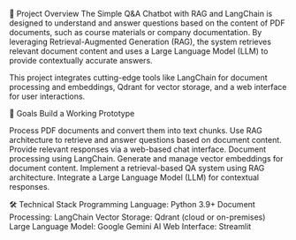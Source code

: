 📖 Project Overview
The Simple Q&A Chatbot with RAG and LangChain is designed to understand and answer questions based on the content of PDF documents, such as course materials or company documentation. By leveraging Retrieval-Augmented Generation (RAG), the system retrieves relevant document content and uses a Large Language Model (LLM) to provide contextually accurate answers.

This project integrates cutting-edge tools like LangChain for document processing and embeddings, Qdrant for vector storage, and a web interface for user interactions.

🎯 Goals
Build a Working Prototype

Process PDF documents and convert them into text chunks.
Use RAG architecture to retrieve and answer questions based on document content.
Provide relevant responses via a web-based chat interface.
Document processing using LangChain.
Generate and manage vector embeddings for document content.
Implement a retrieval-based QA system using RAG architecture.
Integrate a Large Language Model (LLM) for contextual responses.

🛠️ Technical Stack
Programming Language: Python 3.9+
Document Processing: LangChain
Vector Storage: Qdrant (cloud or on-premises)
Large Language Model: Google Gemini AI
Web Interface: Streamlit